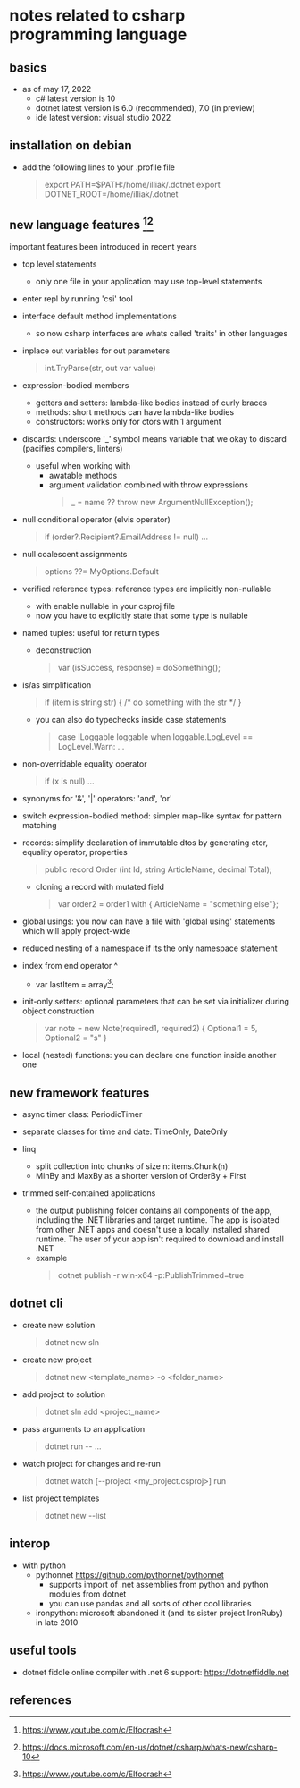 # notes related to csharp programming language

## basics

- as of may 17, 2022
  - c# latest version is 10 
  - dotnet latest version is 6.0 (recommended), 7.0 (in preview)
  - ide latest version: visual studio 2022


## installation on debian

- add the following lines to your .profile file
  > export PATH=$PATH:/home/illiak/.dotnet
  > export DOTNET_ROOT=/home/illiak/.dotnet


## new language features [^1][^2]

important features been introduced in recent years

- top level statements
  - only one file in your application may use top-level statements

- enter repl by running 'csi' tool

- interface default method implementations
  - so now csharp interfaces are whats called 'traits' in other languages

- inplace out variables for out parameters
  > int.TryParse(str, out var value)

- expression-bodied members
  - getters and setters: lambda-like bodies instead of curly braces
  - methods: short methods can have lambda-like bodies
  - constructors: works only for ctors with 1 argument

- discards: underscore '_' symbol means variable that we okay to discard (pacifies compilers, linters)
  - useful when working with 
    - awatable methods
    - argument validation combined with throw expressions
      > _ = name ?? throw new ArgumentNullException();

- null conditional operator (elvis operator)
  > if (order?.Recipient?.EmailAddress != null) ...

- null coalescent assignments
  > options ??= MyOptions.Default

- verified reference types: reference types are implicitly non-nullable
  - with <Nullable>enable</Nullable> <WarningsAsErrors>nullable</WarningsAsErrors> in your csproj file
  - now you have to explicitly state that some type is nullable

- named tuples: useful for return types
  - deconstruction
    > var (isSuccess, response) = doSomething();

- is/as simplification
  > if (item is string str) { /* do something with the str */ }
  - you can also do typechecks inside case statements
    > case ILoggable loggable when loggable.LogLevel == LogLevel.Warn: ...

- non-overridable equality operator
  > if (x is null) ...

- synonyms for '&', '|' operators: 'and', 'or'

- switch expression-bodied method: simpler map-like syntax for pattern matching

- records: simplify declaration of immutable dtos by generating ctor, equality operator, properties
  > public record Order (int Id, string ArticleName, decimal Total);
  - cloning a record with mutated field
    > var order2 = order1 with { ArticleName = "something else"};

- global usings: you now can have a file with 'global using' statements which will apply project-wide

- reduced nesting of a namespace if its the only namespace statement

- index from end operator ^
  - var lastItem = array[^1]; 

- init-only setters: optional parameters that can be set via initializer during object construction
  > var note = new Note(required1, required2) { Optional1 = 5, Optional2 = "s" }

- local (nested) functions: you can declare one function inside another one


## new framework features

- async timer class: PeriodicTimer
- separate classes for time and date: TimeOnly, DateOnly
- linq
  - split collection into chunks of size n: items.Chunk(n)
  - MinBy and MaxBy as a shorter version of OrderBy + First

- trimmed self-contained applications
  - the output publishing folder contains all components of the app, including the .NET libraries 
    and target runtime. The app is isolated from other .NET apps and doesn't use a locally installed 
    shared runtime. The user of your app isn't required to download and install .NET
  - example
    > dotnet publish -r win-x64 -p:PublishTrimmed=true


## dotnet cli

- create new solution
  > dotnet new sln

- create new project
  > dotnet new <template_name> -o <folder_name>

- add project to solution
  > dotnet sln add <project_name>

- pass arguments to an application
  > dotnet run -- <arg1> ... <argN>

- watch project for changes and re-run
  > dotnet watch [--project <my_project.csproj>] run

- list project templates
  > dotnet new --list


## interop

- with python
  - pythonnet https://github.com/pythonnet/pythonnet
    - supports import of .net assemblies from python and python modules from dotnet
    - you can use pandas and all sorts of other cool libraries
  - ironpython: microsoft abandoned it (and its sister project IronRuby) in late 2010


## useful tools

- dotnet fiddle online compiler with .net 6 support: https://dotnetfiddle.net


## references

[^1]: https://www.youtube.com/c/Elfocrash
[^2]: https://docs.microsoft.com/en-us/dotnet/csharp/whats-new/csharp-10
[^3]: https://docs.microsoft.com/en-us/dotnet/core/deploying/trimming/trim-self-contained
